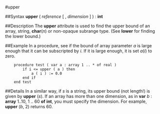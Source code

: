 
#upper

##Syntax
**upper** ( _reference_ [ , _dimension_ ] ) : **int**


##Description
The **upper** attribute is used to find the upper bound of an array, string, **char**(_n_) or non-opaque subrange type. (See **lower** for finding the lower bound.)


##Example
In a procedure, see if the bound of array parameter _a_ is large enough that  it can be subscripted by _i_. If it is large enough, it is set _a_(_i_) to zero.

        procedure test ( var a : array 1 .. * of real )
            if i <= upper ( a ) then
                a ( i ) := 0.0
            end if
        end test
##Details
In a similar way, if _s_ is a string, its upper bound (not length!) is given by **upper** (_s_). If an array has more than one dimension, as in **var** _b_ : **array** 1..10, 1 .. 60 **of** **int**, you must specify the dimension. For example, **upper** (_b_, 2) returns 60.

